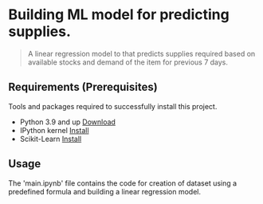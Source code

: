 # Building ML model for predicting supplies.
> A linear regression model to that predicts supplies required based on available stocks and demand of the item for previous 7 days.

## Requirements  (Prerequisites)
Tools and packages required to successfully install this project.

* Python 3.9 and up [Download](https://www.python.org/downloads/)
* IPython kernel [Install](https://ipython.readthedocs.io/en/stable/install/kernel_install.html)
* Scikit-Learn [Install](https://scikit-learn.org/stable/install.html)

## Usage
The 'main.ipynb' file contains the code for creation of dataset using a predefined formula and building a linear regression model.